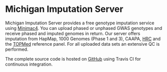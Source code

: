# Michigan Imputation Server

Michigan Imputation Server provides a free genotype imputation service using [Minimac4](http://genome.sph.umich.edu/wiki/Minimac4). You can upload phased or unphased GWAS genotypes and receive phased and imputed genomes in return. Our server offers imputation from HapMap, 1000 Genomes (Phase 1 and 3), CAAPA, [HRC](http://www.haplotype-reference-consortium.org/) and the [TOPMed](http://nhlbiwgs.org/) reference panel. For all uploaded data sets an extensive QC is performed.

The complete source code is hosted on [GitHub](https://github.com/genepi/imputationserver/tree/qc-refactoring) using Travis CI for continuous integration.
